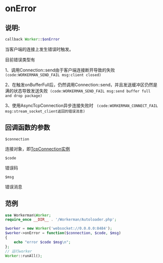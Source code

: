 # onError
## 说明:
```php
callback Worker::$onError
```

当客户端的连接上发生错误时触发。

目前错误类型有

1、调用Connection::send由于客户端连接断开导致的失败 ```
(code:WORKERMAN_SEND_FAIL msg:client closed)```


2、在触发onBufferFull后，仍然调用Connection::send，并且发送缓冲区仍然是满的状态导致发送失败```
(code:WORKERMAN_SEND_FAIL msg:send buffer full and drop package)```


3、使用AsyncTcpConnection异步连接失败时 ```
(code:WORKERMAN_CONNECT_FAIL msg:stream_socket_client返回的错误消息)```


## 回调函数的参数

 ``` $connection ```

连接对象，即[TcpConnection实例](http://doc.workerman.net/315157)

 ``` $code ```

错误码

 ``` $msg ```

错误消息


## 范例

```php
use Workerman\Worker;
require_once __DIR__ . '/Workerman/Autoloader.php';

$worker = new Worker('websocket://0.0.0.0:8484');
$worker->onError = function($connection, $code, $msg)
{
    echo "error $code $msg\n";
};
// 运行worker
Worker::runAll();
```
